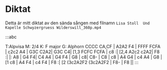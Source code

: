 ---
---

# Diktat

Detta är mitt diktat av den sända sången med filnamn `Lisa Stoll  Und Kapelle Schwyzergruess Wilderswill_360p.mp4`

:::abc

T:Alpvisa
M: 2/4
K: F major
G: Alphorn
CCCC CA,CF | A2A2 F4 | FFFF FCFA | c2c2 A4 | G3C C2A2| G3C C4| 
[1,3 FCFC FCFA | c8 :| [2,4 A2c2 c2A2| F8 :|
|: A8 | G4 F4| C4 A4 | G4 F4 |  G8 | c8| C8- | C8 | c8 | A4 G4 | c4 A4 | G8 |
[1 c8 | A4 F4 | c4 F4 | F8 :| [2 (3c2A2F2 (3c2A2F2 | F8- | F8 ||
:::